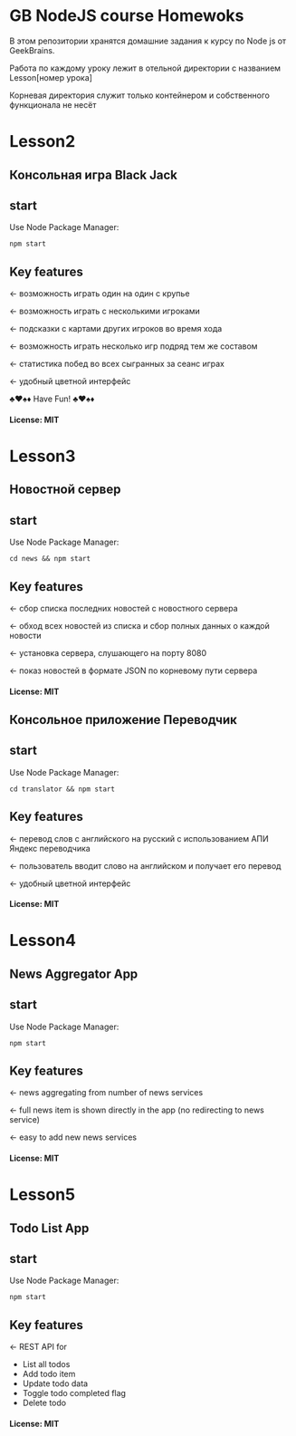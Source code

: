# GB NodeJS course Homewoks

В этом репозитории хранятся домашние задания к курсу по Node js от GeekBrains.

Работа по каждому уроку лежит в отельной директории с названием Lesson[номер урока]

Корневая директория служит только контейнером и собственного функционала не несёт 


# Lesson2

## Консольная игра Black Jack

## start

Use Node Package Manager:

    npm start


## Key features

← возможность играть один на один с крупье 

← возможность играть с несколькими игроками

← подсказки с картами других игроков во время хода

← возможность играть несколько игр подряд тем же составом

← статистика побед во всех сыгранных за сеанс играх

← удобный цветной интерфейс


♣♥♠♦ Have Fun! ♣♥♠♦

#### License: MIT

# Lesson3

## Новостной сервер

## start

Use Node Package Manager:

    cd news && npm start


## Key features

← сбор списка последних новостей с новостного сервера 

← обход всех новостей из списка и сбор полных данных о каждой новости

← установка сервера, слушающего на порту 8080

← показ новостей в формате JSON по корневому пути сервера

#### License: MIT

## Консольное приложение Переводчик

## start

Use Node Package Manager:

    cd translator && npm start


## Key features

← перевод слов с английского на русский с использованием АПИ Яндекс переводчика 

← пользователь вводит слово на английском и получает его перевод

← удобный цветной интерфейс

#### License: MIT

# Lesson4

## News Aggregator App

## start

Use Node Package Manager:

    npm start


## Key features

← news aggregating from number of news services  

← full news item is shown directly in the app (no redirecting to news service)

← easy to add new news services

#### License: MIT

# Lesson5

## Todo List App

## start

Use Node Package Manager:

    npm start


## Key features

← REST API  for 

- List all todos
- Add todo item
- Update todo data
- Toggle todo completed flag
- Delete todo

#### License: MIT
